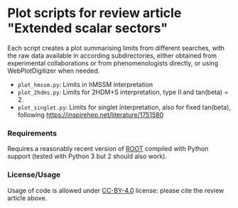 # Plot scripts for review article "Extended scalar sectors"

Each script creates a plot summarising limits from different searches, with the raw data available in according subdirectories, either obtained from experimental collaborations or from phenomenologists directly, or using WebPlotDigitizer when needed.

* `plot_hmssm.py`: Limits in hMSSM interpretation
* `plot_2hdms.py`: Limits for 2HDM+S interpretation, type II and tan(beta) = 2.
* `plot_singlet.py`: Limits for singlet interpretation, also for fixed tan(beta), following https://inspirehep.net/literature/1751580

### Requirements

Requires a reasonably recent version of [ROOT](https://ph-root-2.cern.ch/) compiled with Python support (tested with Python 3 but 2 should also work).

### License/Usage

Usage of code is allowed under
[CC-BY-4.0](https://creativecommons.org/licenses/by/4.0/legalcode) license: please cite the review article above.